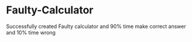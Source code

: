 # Faulty-Calculator
Successfully created Faulty calculator and 90% time make correct answer and 10% time wrong
